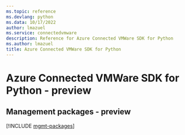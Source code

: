 ```yaml
---
ms.topic: reference
ms.devlang: python
ms.data: 10/17/2022
author: lmazuel
ms.service: connectedvmware
description: Reference for Azure Connected VMWare SDK for Python
ms.author: lmazuel
title: Azure Connected VMWare SDK for Python
---
```

# Azure Connected VMWare SDK for Python - preview

## Management packages - preview
[!INCLUDE [mgmt-packages](connected-vmware-mgmt-index.md)]